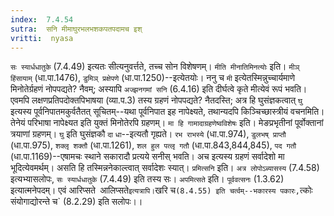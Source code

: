 ```yaml
---
index:  7.4.54
sutra:  सनि मीमाघुरभलभशकपतपदामच इश्
vritti:  nyasa
---
```


`सः स्यार्धधातुके` (7.4.49) इत्यतः सीत्यनुवर्त्तते, तच्च सोन विशेषणम्। `मीति मीनातिमिनत्योः` इति। `मीञ् हिंसायाम्` (धा.पा.1476), `डुमिञ् प्रक्षेपणे` (धा.पा.1250)--इत्येतयोः। ननु च `मी` इत्येतस्मिन्नुच्चार्यमाणे मिनोतेर्ग्रहणं नोपपद्यते? नैवम्; अस्यापि `अज्झनगमां सनि` (6.4.16) इति दीर्घत्वे कृते मीत्येवं रूपं भवति। एवमपि लक्षणप्रतिपदोक्तपिभाषया (व्या.प.3) तस्य ग्रहणं नोपपद्यते? नैतदस्ति; अत्र हि घुसंज्ञकत्वात् `घु` इत्यस्य पूर्वनिपातमकुर्वतैतत् सूचितम्--यथा पूर्वनिपात इह नापेक्ष्यते, तथान्यदपि किञ्चिच्छास्त्रीयं वचनमिति। तेनेयं परिभाषा नापेक्ष्यत इति युक्तं मिनोतेरपि ग्रहणम्। `मा हि गामादाग्रहणेष्वविशेषः` इति। मेङप्रभृतीनां पूर्वोक्तानां त्रयाणां ग्रहणम्। `घु` इति घुसंज्ञकौ `दा` `धा`--इत्यतौ गृह्यते। `रभ राभस्ये` (धा.पा.974), `डुलभष् प्राप्तौ` (धा.पा.975), `शक्लृ शक्तौ` (धा.पा.1261), `शल हुल पत्लृ गतौ` (धा.पा.843,844,845), `पद गतौ` (धा.पा.1169)--एषामचः स्थाने सकारादौ प्रत्यये सनीस् भवति।
अच इत्यस्य ग्रहणं सर्वादेशो मा भूदित्येवमर्थम्। असति हि तस्मिन्ननेकाल्त्वात् सर्वादेशः स्यात्। `प्रमित्सनि` इति। `अत्र लोपोऽब्यासस्य` (7.4.58) इत्यभ्यासलोपः, `सः स्यार्धधातुके` (7.4.49) इति तस्य सः। `अपमित्सते` इति। `पूर्ववत्सनः` (1.3.62) इत्यात्मनेपदम्। एवं आरिप्सते` `आलिप्सते` इत्यत्रापि। `खरि च` (8.4.55) इति चर्त्वम्--भकारस्य पकारः, `त्कोः संयोगाद्योरन्ते च` (8.2.29) इति सलोपः।।

